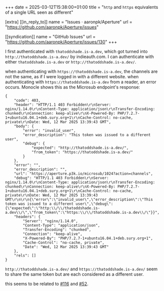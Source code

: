 +++
date = 2025-03-12T15:38:00+01:00
title = "`http` and `https` equivalents of a single URL seen as different"

[extra]
[[in_reply_to]]
name = "Issues · aaronpk/Aperture"
url = "https://github.com/aaronpk/Aperture/issues"

[[syndication]]
name = "GitHub Issues"
url = "https://github.com/aaronpk/Aperture/issues/130"
+++

I first authenticated with `thatoddshade.is-a.dev`, which got turned into `http://thatoddshade.is-a.dev/` by indieauth.com.
I can authenticate with either `thatoddshade.is-a.dev` or `http://thatoddshade.is-a.dev/`.

when authenticating with `https://thatoddshade.is-a.dev`, the channels are not the same, as if I were logged in with a different website.
when authenticating with `https://thatoddshade.is-a.dev` from a reader, an error occurs. Monocle shows this as the Microsub endpoint's response:

```
{
    "code": 403,
    "header": "HTTP/1.1 403 Forbidden\r\nServer: nginx/1.14.0\r\nContent-Type: application/json\r\nTransfer-Encoding: chunked\r\nConnection: keep-alive\r\nX-Powered-By: PHP/7.2.7-1+ubuntu16.04.1+deb.sury.org+1\r\nCache-Control: no-cache, private\r\nDate: Wed, 12 Mar 2025 13:39:43 GMT",
    "body": {
        "error": "invalid_user",
        "error_description": "This token was issued to a different user",
        "debug": {
            "expected": "http://thatoddshade.is-a.dev/",
            "from_token": "https://thatoddshade.is-a.dev/"
        }
    },
    "error": "",
    "error_description": "",
    "url": "https://aperture.p3k.io/microsub/1024?action=channels",
    "debug": "HTTP/1.1 403 Forbidden\r\nServer: nginx/1.14.0\r\nContent-Type: application/json\r\nTransfer-Encoding: chunked\r\nConnection: keep-alive\r\nX-Powered-By: PHP/7.2.7-1+ubuntu16.04.1+deb.sury.org+1\r\nCache-Control: no-cache, private\r\nDate: Wed, 12 Mar 2025 13:39:43 GMT\r\n\r\n{\"error\":\"invalid_user\",\"error_description\":\"This token was issued to a different user\",\"debug\":{\"expected\":\"http:\\/\\/thatoddshade.is-a.dev\\/\",\"from_token\":\"https:\\/\\/thatoddshade.is-a.dev\\/\"}}",
    "headers": {
        "Server": "nginx/1.14.0",
        "Content-Type": "application/json",
        "Transfer-Encoding": "chunked",
        "Connection": "keep-alive",
        "X-Powered-By": "PHP/7.2.7-1+ubuntu16.04.1+deb.sury.org+1",
        "Cache-Control": "no-cache, private",
        "Date": "Wed, 12 Mar 2025 13:39:43 GMT"
    },
    "rels": []
}
```

`http://thatoddshade.is-a.dev/` and `https://thatoddshade.is-a.dev/` seem to share the same token but are each considered as a different user.

this seems to be related to [#116](https://github.com/aaronpk/Aperture/issues/116) and [#52](https://github.com/aaronpk/Aperture/issues/52).
